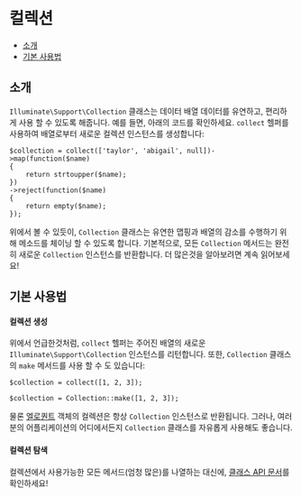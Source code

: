 # 컬렉션

- [소개](#introduction)
- [기본 사용법](#basic-usage)

<a name="introduction"></a>
## 소개

`Illuminate\Support\Collection` 클래스는 데이터 배열 데이터를 유연하고, 편리하게 사용 할 수 있도록 해줍니다. 예를 들면, 아래의 코드를 확인하세요. `collect` 헬퍼를 사용하여 배열로부터 새로운 컬렉션 인스턴스를 생성합니다:

    $collection = collect(['taylor', 'abigail', null])->map(function($name)
    {
        return strtoupper($name);
    })
    ->reject(function($name)
    {
        return empty($name);
    });


위에서 볼 수 있듯이, `Collection` 클래스는 유연한 맵핑과 배열의 감소를 수행하기 위해 메소드를 체이닝 할 수 있도록 합니다. 기본적으로, 모든 `Collection` 메서드는 완전히 새로운 `Collection` 인스턴스를 반환합니다. 더 많은것을 알아보려면 계속 읽어보세요!

<a name="basic-usage"></a>
## 기본 사용법

#### 컬렉션 생성

위에서 언급한것처럼, `collect` 헬퍼는 주어진 배열의 새로운 `Illuminate\Support\Collection` 인스턴스를 리턴합니다. 또한, `Collection` 클래스의 `make` 메서드를 사용 할 수 도 있습니다:

    $collection = collect([1, 2, 3]);

    $collection = Collection::make([1, 2, 3]);

물론 [엘로퀀트](/docs/5.0/eloquent) 객체의 컬렉션은 항상 `Collection` 인스턴스로 반환됩니다. 그러나, 여러분의 어플리케이션의 어디에서든지 `Collection` 클래스를 자유롭게 사용해도 좋습니다.

#### 컬렉션 탐색

컬렉션에서 사용가능한 모든 메서드(엄청 많은)를 나열하는 대신에, [클래스 API 문서](http://laravel.com/api/master/Illuminate/Support/Collection.html)를 확인하세요!
